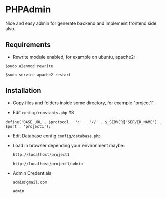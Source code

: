 PHPAdmin
========

Nice and easy admin for generate backend and implement frontend side also.

Requirements
--------------

- Rewrite module enabled, for example on ubuntu, apache2:

`$sudo a2enmod rewrite`

`$sudo service apache2 restart`

Installation
--------------

- Copy files and folders inside some directory, for example "project1".

- Edit `config/constants.php` #8

`define('BASE_URL', $protocol . ':' . '//' . $_SERVER['SERVER_NAME'] . $port . 'project1');`

- Edit Database config `config/database.php`

- Load in browser depending your environment maybe: 
    
    `http://localhost/project1`
    
    `http://localhost/project1/admin`

- Admin Credentials

    `admin@gmail.com`
    
    `admin`